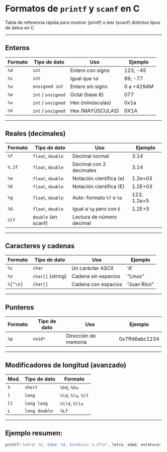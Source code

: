 # Formatos de `printf` y `scanf` en C

Tabla de referencia rápida para mostrar (printf) o leer (scanf) distintos tipos de datos en C.

---

## Enteros

| Formato | Tipo de dato           | Uso                        | Ejemplo    |
|---------|------------------------|----------------------------|------------|
| `%d`    | `int`                  | Entero con signo           | 123, -45   |
| `%i`    | `int`                  | Igual que `%d`             | 99, -77    |
| `%u`    | `unsigned int`         | Entero sin signo           | 0 a +4294M |
| `%o`    | `int` / `unsigned`     | Octal (base 8)             | 077        |
| `%x`    | `int` / `unsigned`     | Hex (minúsculas)           | 0x1a       |
| `%X`    | `int` / `unsigned`     | Hex (MAYÚSCULAS)           | 0X1A       |

---

## Reales (decimales)

| Formato | Tipo de dato        | Uso                          | Ejemplo     |
|---------|---------------------|-------------------------------|-------------|
| `%f`    | `float`, `double`   | Decimal normal                | 3.14        |
| `%.2f`  | `float`, `double`   | Decimal con 2 decimales       | 3.14        |
| `%e`    | `float`, `double`   | Notación científica (e)       | 1.2e+03     |
| `%E`    | `float`, `double`   | Notación científica (E)       | 1.2E+03     |
| `%g`    | `float`, `double`   | Auto-formato `%f` o `%e`      | 123, 1.2e+5 |
| `%G`    | `float`, `double`   | Igual a `%g` pero con `E`     | 1.2E+5      |
| `%lf`   | `double` (en scanf) | Lectura de número decimal     |             |

---

## Caracteres y cadenas

| Formato | Tipo de dato      | Uso                    | Ejemplo  |
|---------|-------------------|-------------------------|----------|
| `%c`    | `char`            | Un carácter ASCII       | 'A'      |
| `%s`    | `char[]` (string) | Cadena sin espacios     | "Linux"  |
| `%[^\n]`| `char[]`          | Cadena con espacios     | "Juan Ríos" |

---

## Punteros

| Formato | Tipo de dato     | Uso                        | Ejemplo        |
|---------|------------------|-----------------------------|----------------|
| `%p`    | `void*`          | Dirección de memoria        | 0x7ffd6abc1234 |

---

## Modificadores de longitud (avanzado)

| Mod. | Tipo de dato         | Formato                   |
|------|----------------------|---------------------------|
| `h`  | `short`              | `%hd`, `%hu`              |
| `l`  | `long`               | `%ld`, `%lu`, `%lf`       |
| `ll` | `long long`          | `%lld`, `%llu`            |
| `L`  | `long double`        | `%Lf`                     |

---

## Ejemplo resumen:

```c
printf("Letra: %c, Edad: %d, Estatura: %.2f\n", letra, edad, estatura);
